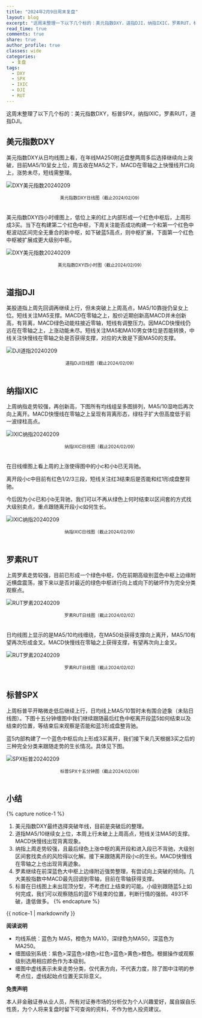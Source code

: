 ```yaml
---
title: "2024年2月9日周末复盘"
layout: blog
excerpt: "这周末整理一下以下几个标的：美元指数DXY，道指DJI，纳指IXIC，罗素RUT，标普SPX。"
read_time: true
comments: true
share: true
author_profile: true
classes: wide
categories:
  - 复盘
tags:
  - DXY
  - SPX
  - IXIC
  - DJI
  - RUT
---
```


这周末整理了以下几个标的：美元指数DXY，标普SPX，纳指IXIC，罗素RUT，道指DJI。

## 美元指数DXY

美元指数DXY从日均线图上看，在年线MA250附近盘整两周多后选择继续向上突破，目前MA5/10呈女上位，周五收在MA5之下，MACD在零轴之上快慢线开口向上，涨势未尽，短线需整理。

![DXY美元指数20240209](https://file.olim.in/img/2024/2024-02-09-DXY-day.png)
<small><center>美元指数DXY日线图（截止2024/02/09）</center></small>　

美元指数DXY四小时缠图上，低位上来的红上内部形成一个红色中枢后，上周形成3买。当下在构建第二个红色中枢，下周关注能否成功构建一个和第一个红色中枢波动区间完全无重合的新中枢，如下破蓝5高点，则中枢扩展，下面第一个红色中枢被扩展成更大级别中枢。

![DXY美元指数20240209](https://file.olim.in/img/2024/2024-02-09-DXY-hour.png)
<small><center>美元指数DXY四小时图（截止2024/02/09）</center></small>　

## 道指DJI

美股道指上周先回调再继续上行，但未突破上上周高点，MA5/10靠拢仍呈女上位。短线关注MA5支撑。MACD在零轴之上，股价近期创新高MACD并未创新高，有背离，MACD绿色动能柱接近零轴，短线有调整压力。因MACD快慢线仍远在在零轴之上，上涨动能未尽。短线关注MA5和MA10男女体位是否能转换，中线关注快慢线在零轴之处是否获得支撑，对应的大致是下面MA50的支撑。

![DJI道指20240209](https://file.olim.in/img/2024/2024-02-09-DJI-day.png)
<small><center>道指DJI日线图（截止2024/02/09）</center></small>　

## 纳指IXIC

上周纳指走势较强，再创新高，下图所有均线组呈多图排列，MA5/10湿吻后再次向上离开。MACD快慢线在零轴之上呈现有背离形态，绿柱子扩大但高度低于前一波绿柱高点。

![IXIC纳指20240209](https://file.olim.in/img/2024/2024-02-09-IXIC-j.png)
<small><center>纳指IXIC日线图（截止2024/02/09）</center></small>　

在日线缠图上看上周的上涨使得图中的小c和小b已无背驰。

离开段小c中目前有红色1/2/3三段，短线关注红3结束后是否能和红1形成盘整背驰。

今后因为小c已和小b无背驰，我们可以不再从绿色上何时结束以区间套的方式找大级别卖点，重点跟随离开段小c如何生长。

![IXIC纳指20240209](https://file.olim.in/img/2024/2024-02-09-IXIC-c.png)
<small><center>纳指IXIC日线图（截止2024/02/09）</center></small>　

## 罗素RUT

上周罗素走势较强，目前已形成一个绿色中枢，仍在前期高级别蓝色中枢上边缘附近横盘震荡，接下来以是否对最近的绿色中枢进行向上或向下的破坏作为完全分类观察点。

![RUT罗素20240209](https://file.olim.in/img/2024/2024-02-09-RUT.png)
<small><center>罗素RUT日线图（截止2024/02/02）</center></small>　

日均线图上显示的是MA5/10均线缠绕，在MA50处获得支撑向上离开，MA5/10有望再次形成金叉。MACD快慢线在零轴之上获得支撑，有望再次向上金叉。

![RUT罗素20240209](https://file.olim.in/img/2024/2024-02-09-RUT-j.png)
<small><center>罗素RUT日线图（截止2024/02/02）</center></small>　

## 标普SPX

上周标普平开略微走低后继续上行，日均线上MA5/10暂时未有围合迹象（未贴日线图）。下图十五分钟缠图中我们继续跟随最后红色中枢离开段蓝5如何结束以及结束的位置，等结束后来观察是否能和蓝3形成盘整背驰。

蓝5内部构建了一个蓝色中枢后向上形成3买离开，我们接下来几天根据3买之后的三种完全分类来跟随走势的生长情况。具体见下图。

![SPX标普20240209](https://file.olim.in/img/2024/2024-02-09-SPX-minute.png)
<small><center>标普SPX十五分钟图（截止2024/02/09）</center></small>　

## 小结
{% capture notice-1 %}
1. 美元指数DXY最终选择突破年线，目前是突破后的整理。
2. 道指MA5/10继续女上位，本周上行未破上上周高点，短线关注MA5的支撑。MACD快慢线出现背离现象。
3. 纳指上周走势较强，且最后绿色上涨中枢的离开段和进入段已不背驰，大级别区间套找卖点的风险得以化解。接下来跟随离开段小c的生长。MACD快慢线在零轴之上也出现背离迹象。
4. 罗素继续在前深蓝色大中枢上边缘附近强势整理，有尝试向上突破的倾向。几大美股指数中MACD最先回调到零轴，目前在零轴获得支撑。
5. 标普在日线图上未出现顶分型，不考虑红上结束的可能。小级别跟随蓝5上如何完成，我们可以观察随后的蓝6下结束的位置，判断行情的强弱。4931不破，逢低做多。
{% endcapture %}
<div class="notice--info">{{ notice-1 | markdownify }}</div>

**阅读说明**

* 均线系统：蓝色为 MA5，橙色为 MA10，深绿色为MA50，深蓝色为MA250。
* 缠图级别系统：紫色>深蓝色>绿色>红色>蓝色>黄色>橙色。根据操作或观察级别选用相应颜色作为本级别。
* 缠图中虚线表示未来走势分类，仅代表方向，不代表力度，除了图中注明的参考点位，虚线起始点位置无实际意义。

**免责声明** 

本人非金融证券从业人员，所有对证券市场的分析仅为个人兴趣爱好，属自娱自乐性质，为个人将来复盘时留下可查询的资料，不作为他人投资建议。

